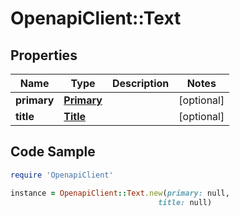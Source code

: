 # OpenapiClient::Text

## Properties

Name | Type | Description | Notes
------------ | ------------- | ------------- | -------------
**primary** | [**Primary**](Primary.md) |  | [optional] 
**title** | [**Title**](Title.md) |  | [optional] 

## Code Sample

```ruby
require 'OpenapiClient'

instance = OpenapiClient::Text.new(primary: null,
                                 title: null)
```


